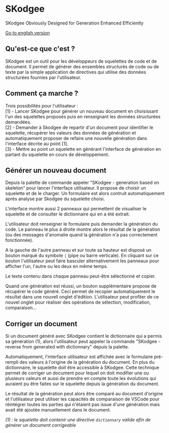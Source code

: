 # SKodgee 
SKodgee Obviously Designed for Generation Enhanced Efficiently

[Go to english version](/README.md)

## Qu'est-ce que c'est ?

SKodgee est un outil pour les développeurs de squelettes de code et de document. 
Il permet de générer des ensembles structurés de code ou de texte par la simple
application de directives qui utilise des données structurées fournies par l'utilisateur.

## Comment ça marche ?

Trois possibilités pour l'utilisateur :  
[1] - Lancer SKodgee pour générer un nouveau document en choisissant l'un des squelettes
 proposés puis en renseignant les données structurées demandées.  
[2] - Demander à Skodgee de repartir d'un document pour identifier le squelette,
récupérer les valeurs des données de génération et automatiquement proposer de refaire une
nouvelle génération dans l'interface décrite au point [1].  
 [3] - Mettre au point un squelette en générant l'interface de génération en partant
du squelette en cours de développement.

## Générer un nouveau document

Depuis la palette de commande appeler "SKodgee - generation based on skeleton" pour 
lancer l'interfaçe utilisateur. Il propose de choisir un squelette et de le charger.
Un formulaire est alors contruit automatiquement après analyse par Skodgee du squelette choisi.

L'interface montre aussi 2 panneaux qui permettent de visualiser le squelette et 
de consulter le dictionnaire qui en a été extrait.

L'utilisateur doit renseigner le formulaire puis demander la génération du code.
Le panneau le plus à droite montre alors le résultat de la génération (ou des messages 
d'anomalie quand la génération n'a pas correctement fonctionnée).

A la gauche de l'autre panneau et sur toute sa hauteur est disposé un bouton marqué
du symbole `|` (pipe ou barre verticale). En cliquant sur ce bouton l'utilisateur peut
faire basculer alternativement les panneaux pour afficher l'un, l'autre ou les deux en même temps.

Le texte contenu dans chaque panneau peut-être sélectionné et copier.

Quand une génération est réussi, un bouton supplémentaire propose de récupérer le code généré.
Ceci permet de recopier automatiquement le résultat dans une nouvell onglet d'édition. L'utilisateur
peut profiter de ce nouvel onglet pour réaliser des opérations de sélection, modification, comparaison...

## Corriger un document

Si un document généré avec SKodgee contient le dictionnaire qui a permis sa génération (1), alors
l'utilisateur peut appeler la commande "SKodgee - reverse from generated with dictionnary" depuis la
palette. 

Automatiquement, l'interface utilisateur est affichée avec le formulaire pré-rempli des
valeurs à l'origine de la génération du document. En plus du dictionnaire, le squelette doit
être accessible à SKodgee. Cette technique permet de corriger un document pour lequel on doit
modifier une ou plusieurs valeurs et aussi de prendre en compte toute les évolutions qui
auraient pu être faites sur le squelette depuis la génération du document. 

Le résultat de la génération peut alors être comparé au document d'origine 
et l'utilisateur peut utiliser les capacités de comparaison de VSCode pour réintégrer
toutes les parties qui n'étaient pas issue d'une génération mais avait été ajoutée 
manuellement dans le document.

_(1) : le squelette doit contenir une directive `dictionnary` valide afin de générer un document corrigeable_
